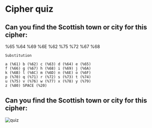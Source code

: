 # Cipher quiz

## Can you find the Scottish town or city for this cipher:

%65 %64 %69 %6E %62 %75 %72 %67 %68

```
Substitution

a (%61) b (%62) c (%63) d (%64) e (%65) 
f (%66) g (%67) h (%68) i (%69) j (%6A) 
k (%6B) l (%6C) m (%6D) n (%6E) o (%6F) 
p (%70) q (%71) r (%72) s (%73) t (%74) 
u (%75) v (%76) w (%77) x (%78) y (%79) 
z (%80) SPACE (%20)
```

## Can you find the Scottish town or city for this cipher:

![quiz](https://asecuritysite.com/public/quiz02.png)
